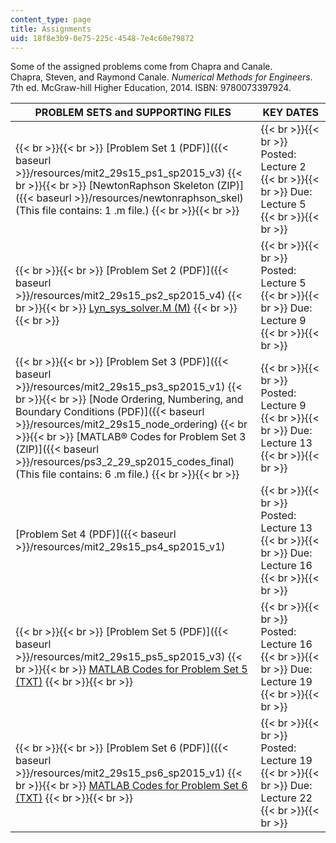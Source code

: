 ```yaml
---
content_type: page
title: Assignments
uid: 18f8e3b9-0e75-225c-4548-7e4c60e79872
---
```


Some of the assigned problems come from Chapra and Canale.  
Chapra, Steven, and Raymond Canale. _Numerical Methods for Engineers_. 7th ed. McGraw-hill Higher Education, 2014. ISBN: 9780073397924.

| PROBLEM SETS and SUPPORTING FILES | KEY DATES |
| --- | --- |
|  {{< br >}}{{< br >}} [Problem Set 1 (PDF)]({{< baseurl >}}/resources/mit2_29s15_ps1_sp2015_v3) {{< br >}}{{< br >}} [NewtonRaphson Skeleton (ZIP)]({{< baseurl >}}/resources/newtonraphson_skel) (This file contains: 1 .m file.) {{< br >}}{{< br >}}  |  {{< br >}}{{< br >}} Posted: Lecture 2 {{< br >}}{{< br >}} Due: Lecture 5 {{< br >}}{{< br >}}  |
|  {{< br >}}{{< br >}} [Problem Set 2 (PDF)]({{< baseurl >}}/resources/mit2_29s15_ps2_sp2015_v4) {{< br >}}{{< br >}} [Lyn\_sys\_solver.M (M)](/courses/mechanical-engineering/2-29-numerical-fluid-mechanics-spring-2015/assignments/Lyn_sys_solver.m.txt) {{< br >}}{{< br >}}  |  {{< br >}}{{< br >}} Posted: Lecture 5 {{< br >}}{{< br >}} Due: Lecture 9 {{< br >}}{{< br >}}  |
|  {{< br >}}{{< br >}} [Problem Set 3 (PDF)]({{< baseurl >}}/resources/mit2_29s15_ps3_sp2015_v1) {{< br >}}{{< br >}} [Node Ordering, Numbering, and Boundary Conditions (PDF)]({{< baseurl >}}/resources/mit2_29s15_node_ordering) {{< br >}}{{< br >}} [MATLAB® Codes for Problem Set 3 (ZIP)]({{< baseurl >}}/resources/ps3_2_29_sp2015_codes_final) (This file contains: 6 .m file.) {{< br >}}{{< br >}}  |  {{< br >}}{{< br >}} Posted: Lecture 9 {{< br >}}{{< br >}} Due: Lecture 13 {{< br >}}{{< br >}}  |
| [Problem Set 4 (PDF)]({{< baseurl >}}/resources/mit2_29s15_ps4_sp2015_v1) |  {{< br >}}{{< br >}} Posted: Lecture 13 {{< br >}}{{< br >}} Due: Lecture 16 {{< br >}}{{< br >}}  |
|  {{< br >}}{{< br >}} [Problem Set 5 (PDF)]({{< baseurl >}}/resources/mit2_29s15_ps5_sp2015_v3) {{< br >}}{{< br >}} [MATLAB Codes for Problem Set 5 (TXT)](/courses/mechanical-engineering/2-29-numerical-fluid-mechanics-spring-2015/assignments/MATLAB_Script_for_Problem_Set5.txt) {{< br >}}{{< br >}}  |  {{< br >}}{{< br >}} Posted: Lecture 16 {{< br >}}{{< br >}} Due: Lecture 19 {{< br >}}{{< br >}}  |
|  {{< br >}}{{< br >}} [Problem Set 6 (PDF)]({{< baseurl >}}/resources/mit2_29s15_ps6_sp2015_v1) {{< br >}}{{< br >}} [MATLAB Codes for Problem Set 6 (TXT)](/courses/mechanical-engineering/2-29-numerical-fluid-mechanics-spring-2015/assignments/MATLAB_Script_for_Problem_Set6.txt) {{< br >}}{{< br >}}  |  {{< br >}}{{< br >}} Posted: Lecture 19 {{< br >}}{{< br >}} Due: Lecture 22 {{< br >}}{{< br >}}